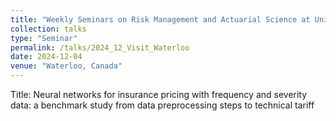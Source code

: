 ```yaml
---
title: "Weekly Seminars on Risk Management and Actuarial Science at University of Waterloo"
collection: talks
type: "Seminar"
permalink: /talks/2024_12_Visit_Waterloo
date: 2024-12-04
venue: "Waterloo, Canada"
---
```


Title: Neural networks for insurance pricing with frequency and severity data: a benchmark study from data preprocessing steps to technical tariff
